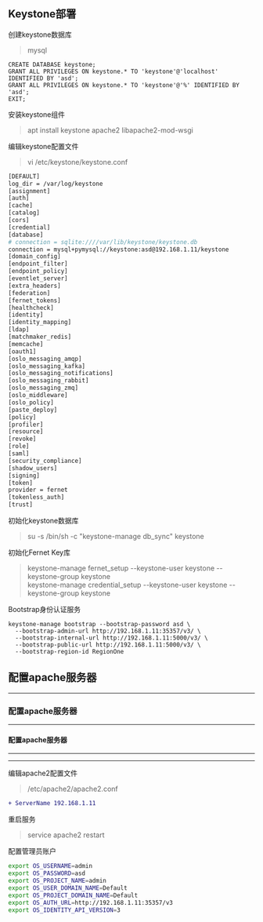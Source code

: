 ## Keystone部署

创建keystone数据库

> mysql
```
CREATE DATABASE keystone;
GRANT ALL PRIVILEGES ON keystone.* TO 'keystone'@'localhost' IDENTIFIED BY 'asd';
GRANT ALL PRIVILEGES ON keystone.* TO 'keystone'@'%' IDENTIFIED BY 'asd';
EXIT;
```

安装keystone组件
> apt install keystone apache2 libapache2-mod-wsgi


编辑keystone配置文件

> vi /etc/keystone/keystone.conf
```bash
[DEFAULT]
log_dir = /var/log/keystone
[assignment]
[auth]
[cache]
[catalog]
[cors]
[credential]
[database]
# connection = sqlite:////var/lib/keystone/keystone.db
connection = mysql+pymysql://keystone:asd@192.168.1.11/keystone
[domain_config]
[endpoint_filter]
[endpoint_policy]
[eventlet_server]
[extra_headers]
[federation]
[fernet_tokens]
[healthcheck]
[identity]
[identity_mapping]
[ldap]
[matchmaker_redis]
[memcache]
[oauth1]
[oslo_messaging_amqp]
[oslo_messaging_kafka]
[oslo_messaging_notifications]
[oslo_messaging_rabbit]
[oslo_messaging_zmq]
[oslo_middleware]
[oslo_policy]
[paste_deploy]
[policy]
[profiler]
[resource]
[revoke]
[role]
[saml]
[security_compliance]
[shadow_users]
[signing]
[token]
provider = fernet
[tokenless_auth]
[trust]
```

初始化keystone数据库

> su -s /bin/sh -c "keystone-manage db_sync" keystone

初始化Fernet Key库
> keystone-manage fernet_setup --keystone-user keystone --keystone-group keystone  
> keystone-manage credential_setup --keystone-user keystone --keystone-group keystone  

Bootstrap身份认证服务
```
keystone-manage bootstrap --bootstrap-password asd \
  --bootstrap-admin-url http://192.168.1.11:35357/v3/ \
  --bootstrap-internal-url http://192.168.1.11:5000/v3/ \
  --bootstrap-public-url http://192.168.1.11:5000/v3/ \
  --bootstrap-region-id RegionOne
```

## 配置apache服务器
---

### 配置apache服务器
---

#### 配置apache服务器
---

---

编辑apache2配置文件
> /etc/apache2/apache2.conf

```diff
+ ServerName 192.168.1.11
```
重启服务
> service apache2 restart

配置管理员账户
```bash
export OS_USERNAME=admin
export OS_PASSWORD=asd
export OS_PROJECT_NAME=admin
export OS_USER_DOMAIN_NAME=Default
export OS_PROJECT_DOMAIN_NAME=Default
export OS_AUTH_URL=http://192.168.1.11:35357/v3
export OS_IDENTITY_API_VERSION=3
```
